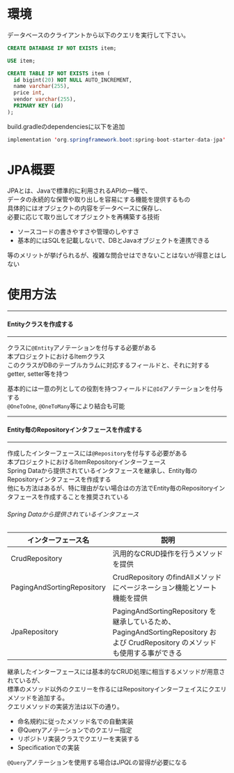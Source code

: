 # 環境 # 

データベースのクライアントから以下のクエリを実行して下さい。

```SQL
CREATE DATABASE IF NOT EXISTS item;

USE item;

CREATE TABLE IF NOT EXISTS item (
  id bigint(20) NOT NULL AUTO_INCREMENT,
  name varchar(255),
  price int,
  vendor varchar(255),
  PRIMARY KEY (id)
);
```
build.gradleのdependenciesに以下を追加

```JAVA
implementation 'org.springframework.boot:spring-boot-starter-data-jpa'
```



# JPA概要 #
JPAとは、Javaで標準的に利用されるAPIの一種で、  
データの永続的な保管や取り出しを容易にする機能を提供するもの  
具体的にはオブジェクトの内容をデータベースに保存し、  
必要に応じて取り出してオブジェクトを再構築する技術
- ソースコードの書きやすさや管理のしやすさ  
- 基本的にはSQLを記載しないで、DBとJavaオブジェクトを連携できる


等のメリットが挙げられるが、複雑な問合せはできないことはないが得意とはしない


# 使用方法

---
#### Entityクラスを作成する 
---
クラスに`@Entity`アノテーションを付与する必要がある  
本プロジェクトにおけるItemクラス  
このクラスがDBのテーブルカラムに対応するフィールドと、それに対するgetter, setter等を持つ  


基本的には一意の列としての役割を持つフィールドに`@Id`アノテーションを付与する  
`@OneToOne`, `@OneToMany`等により結合も可能  



---
#### Entity毎のRepositoryインタフェースを作成する
---
作成したインターフェースには`@Repository`を付与する必要がある  
本プロジェクトにおけるItemRepositoryインターフェース  
Spring Dataから提供されているインタフェースを継承し、Entity毎のRepositoryインタフェースを作成する  
他にも方法はあるが、特に理由がない場合はの方法でEntity毎のRepositoryインタフェースを作成することを推奨されている  

###### Spring Dataから提供されているインタフェース
| インターフェース名 | 説明 |
| --- | --- |
|CrudRepository            |汎用的なCRUD操作を行うメソッドを提供  |
|PagingAndSortingRepository|CrudRepository のfindAllメソッドにページネーション機能とソート機能を提供|
|JpaRepository             |PagingAndSortingRepository を継承しているため、PagingAndSortingRepository および CrudRepository のメソッドも使用する事ができる|

継承したインターフェースには基本的なCRUD処理に相当するメソッドが用意されているが、  
標準のメソッド以外のクエリーを作るにはRepositoryインターフェイスにクエリメソッドを追加する。  
クエリメソッドの実装方法は以下の通り。  

- 命名規約に従ったメソッド名での自動実装
- @Queryアノテーションでのクエリー指定
- リポジトリ実装クラスでクエリーを実装する
- Specificationでの実装

`@Query`アノテーションを使用する場合は*JPQL*の習得が必要になる






